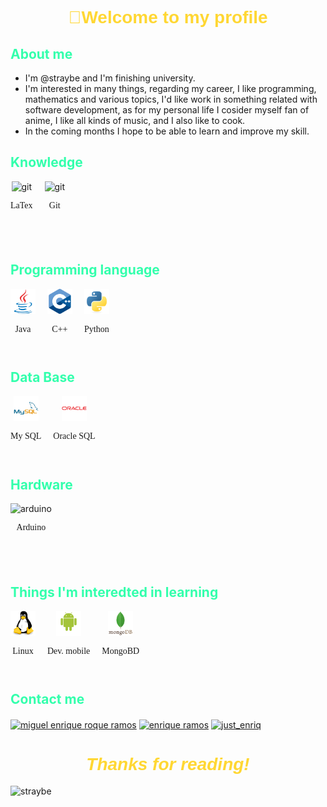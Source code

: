 <style>
    @import url('https://fonts.googleapis.com/css2?family=Anton&display=swap');
    /* Estilos personalizados */
    h1 {
        color: #FFD733;
        text-align: center;
        font-family: Anton, Arial
    }

    h2 {
        color: #33FFAC
    }

    div.icons {
        width:100%;
		height:100px;
    }

    div.content {
        display: inline-block;
        margin-right: 15px;
        align-items: center;
        justify-content: center;
        text-align: center;
    }

    p.tec {
        font-family: Anton, Arial Black;
    }

</style>

# **👋Welcome to my profile**

## **About me**

- I'm @straybe and I'm finishing university.
- I'm interested in many things, regarding my career, I like programming, mathematics and various topics, I'd like work in something related with software development, as for my personal life I cosider myself fan of anime, I like all kinds of music, and I also like to cook.
- In the coming months I hope to be able to learn and improve my skill.

## **Knowledge** 

<div class="icons">
    <div class="content">
        <img src="https://cdn.icon-icons.com/icons2/2389/PNG/512/latex_logo_icon_145115.png" alt="git" width="40" height="40"/>
        <p class="tec">LaTex</p>
    </div>
    <div class="content">
        <img src="https://www.vectorlogo.zone/logos/git-scm/git-scm-icon.svg" alt="git" width="40" height="40"/>
        <p class="tec">Git</p>
    </div>
</div>


## Programming language  

<div class="icons">
    <div class="content">
        <img src="https://raw.githubusercontent.com/devicons/devicon/master/icons/java/java-original.svg" alt="java" width="40" height="40"/>
        <p class="tec">Java</p>
    </div>
    <div class="content">
        <img src="https://raw.githubusercontent.com/devicons/devicon/master/icons/cplusplus/cplusplus-original.svg" alt="cplusplus" width="40" height="40"/>
        <p class="tec">C++</p>
    </div>
    <div class="content">
        <img src="https://raw.githubusercontent.com/devicons/devicon/master/icons/python/python-original.svg" alt="python" width="40" height="40"/> 
        <p class="tec">Python</p>
    </div>
</div>

## Data Base
<div class="icons">
    <div class="content">
        <img src="https://raw.githubusercontent.com/devicons/devicon/master/icons/mysql/mysql-original-wordmark.svg" alt="mysql" width="40" height="40"/> 
        <p class="tec">My SQL</p>
    </div>
    <div class="content">
        <img src="https://raw.githubusercontent.com/devicons/devicon/master/icons/oracle/oracle-original.svg" alt="oracle" width="40" height="40"/>
        <p class="tec">Oracle SQL</p>
    </div>
</div>

## Hardware

<div class="icons">
    <div class="content">
        <img src="https://cdn.worldvectorlogo.com/logos/arduino-1.svg" alt="arduino" width="40" height="40"/>
        <p class="tec">Arduino</p>
    </div>
</div>

## **Things I'm interedted in learning**

<div class="icons">
    <div class="content">
        <img src="https://raw.githubusercontent.com/devicons/devicon/master/icons/linux/linux-original.svg" alt="linux" width="40" height="40"/>
        <p class="tec">Linux</p>
    </div>
    <div class="content">
        <img src="https://raw.githubusercontent.com/devicons/devicon/master/icons/android/android-original-wordmark.svg" alt="android" width="40" height="40"/>
        <p class="tec">Dev. mobile</p>
    </div>
    <div class="content">
        <img src="https://raw.githubusercontent.com/devicons/devicon/master/icons/mongodb/mongodb-original-wordmark.svg" alt="mongodb" width="40" height="40"/>
        <p class="tec">MongoBD</p>
    </div>
    
    
    
</div>

## **Contact me**

<div class="social_networks">
    <a href="https://www.linkedin.com/in/miguel-enrique-roque-ramos-b6b2a225b/" target="blank"><img align="center" src="https://raw.githubusercontent.com/rahuldkjain/github-profile-readme-generator/master/src/images/icons/Social/linked-in-alt.svg" alt="miguel enrique roque ramos" height="30" width="40" /></a>
    <a href="https://www.facebook.com/profile.php?id=100080187008640" target="blank"><img align="center" src="https://raw.githubusercontent.com/rahuldkjain/github-profile-readme-generator/master/src/images/icons/Social/facebook.svg" alt="enrique ramos" height="30" width="40" /></a>
    <a href="https://instagram.com/just_enriq" target="blank"><img align="center" src="https://raw.githubusercontent.com/rahuldkjain/github-profile-readme-generator/master/src/images/icons/Social/instagram.svg" alt="just_enriq" height="30" width="40" /></a>
</div>

# ***Thanks for reading!***

<p align="left"> <img src="https://komarev.com/ghpvc/?username=straybe&label=Profile%20views&color=0e75b6&style=flat" alt="straybe" /> </p>
